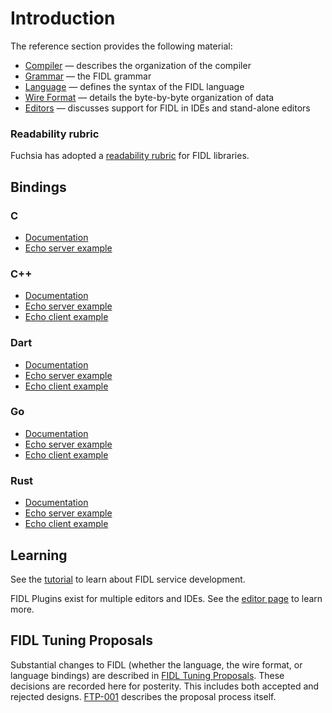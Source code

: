 # Introduction

The reference section provides the following material:

* [Compiler](compiler.md) &mdash; describes the organization of the compiler
* [Grammar](grammar.md) &mdash; the FIDL grammar
* [Language](language.md) &mdash; defines the syntax of the FIDL language
* [Wire Format](wire-format/index.md) &mdash; details the byte-by-byte organization of data
* [Editors](editors.md) &mdash; discusses support for FIDL in IDEs and stand-alone editors

### Readability rubric

Fuchsia has adopted a
[readability rubric](https://fuchsia.googlesource.com/docs/+/master/development/api/fidl.md)
for FIDL libraries.

## Bindings

### C

- [Documentation](../languages/c.md)
- [Echo server example](https://fuchsia.googlesource.com/garnet/+/master/examples/fidl/echo2_server_c/)

### C++

- [Documentation](../languages/cpp.md)
- [Echo server example](https://fuchsia.googlesource.com/garnet/+/master/examples/fidl/echo2_server_cpp/)
- [Echo client example](https://fuchsia.googlesource.com/garnet/+/master/examples/fidl/echo2_client_cpp/)

### Dart

- [Documentation](../languages/dart.md)
- [Echo server example](https://fuchsia.googlesource.com/topaz/+/master/examples/fidl/echo_server_dart/)
- [Echo client example](https://fuchsia.googlesource.com/topaz/+/master/examples/fidl/echo_client_dart/)

### Go

- [Documentation](../languages/go.md)
- [Echo server example](https://fuchsia.googlesource.com/garnet/+/master/examples/fidl/echo2_server_go/)
- [Echo client example](https://fuchsia.googlesource.com/garnet/+/master/examples/fidl/echo2_client_go/)

### Rust

- [Documentation](../languages/rust.md)
- [Echo server example](https://fuchsia.googlesource.com/garnet/+/master/examples/fidl/echo2_server_rust/)
- [Echo client example](https://fuchsia.googlesource.com/garnet/+/master/examples/fidl/echo2_client_rust/)

## Learning

See the [tutorial](../tutorial/README.md) to learn about FIDL service development.

FIDL Plugins exist for multiple editors and IDEs.  See the
[editor page](editors.md) to learn more.

## FIDL Tuning Proposals

Substantial changes to FIDL (whether the language, the wire format, or
language bindings) are described in [FIDL Tuning Proposals]. These
decisions are recorded here for posterity. This includes both accepted
and rejected designs. [FTP-001] describes the proposal process itself.

[FIDL Tuning Proposals]: ftp/README.md
[FTP-001]: ftp/ftp-001.md
